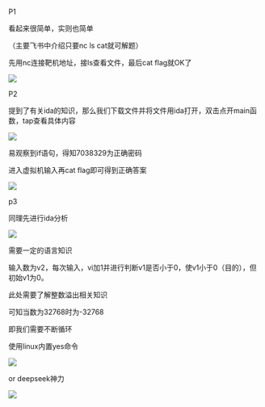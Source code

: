 P1

看起来很简单，实则也简单

（主要飞书中介绍只要nc ls cat就可解题）

先用nc连接靶机地址，接ls查看文件，最后cat flag就OK了 

![](https://cdn.nlark.com/yuque/0/2025/png/61872857/1760851083357-3d1ca429-29b1-4b59-b9a0-46806395c207.png)

P2

提到了有关ida的知识，那么我们下载文件并将文件用ida打开，双击点开main函数，tap查看具体内容

![](https://cdn.nlark.com/yuque/0/2025/png/61872857/1760851100211-60859e7c-2476-41bd-b2e9-5c40112ecf4e.png)

易观察到if语句，得知7038329为正确密码

进入虚拟机输入再cat flag即可得到正确答案

![](https://cdn.nlark.com/yuque/0/2025/png/61872857/1760851111192-987cf032-dcc5-4bee-9161-e85beef1fe09.png)

p3

同理先进行ida分析

![](https://cdn.nlark.com/yuque/0/2025/png/61872857/1760851121928-7ae3667c-2c2e-42b6-b72d-90a81268006f.png)

需要一定的语言知识

输入数为v2，每次输入，vi加1并进行判断v1是否小于0，使v1小于0（目的），但初始v1为0。

此处需要了解整数溢出相关知识

可知当数为32768时为-32768

即我们需要不断循环

使用linux内置yes命令

![](https://cdn.nlark.com/yuque/0/2025/png/61872857/1760851136177-9e0e49c5-dfd1-4dfb-b827-b3814d5c8f56.png)

or deepseek神力

![](https://cdn.nlark.com/yuque/0/2025/png/61872857/1760851146798-3d7331b3-108a-4db3-b713-b8e6d1d3c138.png)




